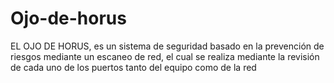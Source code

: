 # Ojo-de-horus
EL OJO DE HORUS, es un sistema de seguridad basado en la prevención de  riesgos mediante un escaneo de red, el cual se realiza mediante la revisión de  cada uno de los puertos tanto del equipo como de la red
